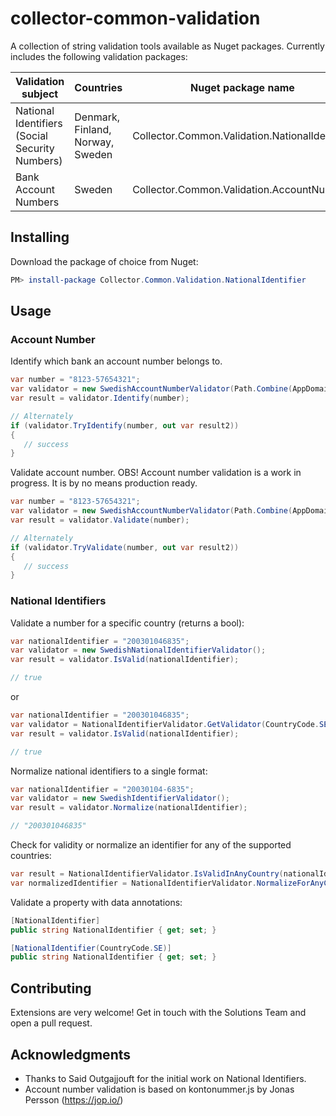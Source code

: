 # collector-common-validation

A collection of string validation tools available as Nuget packages. Currently includes the following validation packages:

| Validation subject | Countries | Nuget package name |
| ------------------ | --------- | ------------------ |
| National Identifiers (Social Security Numbers) | Denmark, Finland, Norway, Sweden | Collector.Common.Validation.NationalIdentifier |
| Bank Account Numbers | Sweden | Collector.Common.Validation.AccountNumber

## Installing

Download the package of choice from Nuget:

```Powershell
PM> install-package Collector.Common.Validation.NationalIdentifier
```

## Usage

### Account Number

Identify which bank an account number belongs to.

```c#
var number = "8123-57654321";
var validator = new SwedishAccountNumberValidator(Path.Combine(AppDomain.CurrentDomain.BaseDirectory, "banks.se.json"));
var result = validator.Identify(number);

// Alternately
if (validator.TryIdentify(number, out var result2))
{
   // success
}
```

Validate account number. 
OBS! Account number validation is a work in progress. It is by no means production ready.

```c#
var number = "8123-57654321";
var validator = new SwedishAccountNumberValidator(Path.Combine(AppDomain.CurrentDomain.BaseDirectory, "banks.se.json"));
var result = validator.Validate(number);

// Alternately
if (validator.TryValidate(number, out var result2))
{
   // success
}
```

### National Identifiers

Validate a number for a specific country (returns a bool):

```c#
var nationalIdentifier = "200301046835";
var validator = new SwedishNationalIdentifierValidator();
var result = validator.IsValid(nationalIdentifier);

// true
```

or 

```c#
var nationalIdentifier = "200301046835";
var validator = NationalIdentifierValidator.GetValidator(CountryCode.SE);
var result = validator.IsValid(nationalIdentifier);

// true
```

Normalize national identifiers to a single format:

```c#
var nationalIdentifier = "20030104-6835";
var validator = new SwedishIdentifierValidator();
var result = validator.Normalize(nationalIdentifier);

// "200301046835"
```

Check for validity or normalize an identifier for any of the supported countries:

```c#
var result = NationalIdentifierValidator.IsValidInAnyCountry(nationalIdentifier);
var normalizedIdentifier = NationalIdentifierValidator.NormalizeForAnyCountry(nationalIdentifier);
```

Validate a property with data annotations:

```c#
[NationalIdentifier]
public string NationalIdentifier { get; set; }

[NationalIdentifier(CountryCode.SE)]
public string NationalIdentifier { get; set; }
```

## Contributing

Extensions are very welcome! Get in touch with the Solutions Team and open a pull request.

## Acknowledgments

* Thanks to Said Outgajjouft for the initial work on National Identifiers.
* Account number validation is based on kontonummer.js by Jonas Persson (https://jop.io/)
